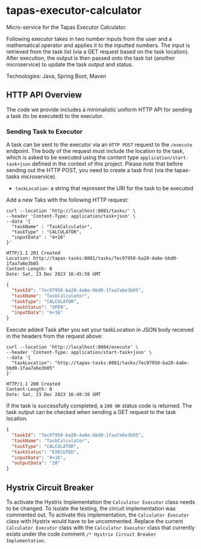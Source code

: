 # tapas-executor-calculator

Micro-service for the Tapas Executor Calculator. 

Following executor takes in two number inputs from the user and a mathematical operator and applies it to the inputted numbers. The input is retrieved 
from the task list (via a GET request based on the task location). After execution, the output is then passed onto the 
task list (another microservice) to update the task output and status. 

Technologies: Java, Spring Boot, Maven

## HTTP API Overview
The code we provide includes a minimalistic uniform HTTP API for sending a task (to be executed) to the executor. 

### Sending Task to Executor

A task can be sent to the executor via an `HTTP POST` request to the `/execute` endpoint. The body of the request 
must include the location to the task, which is asked to be executed using the content type `application/start-task+json` 
defined in the context of this project. Please note that before sending out the HTTP POST, you need to create a task first
(via the tapas-tasks microservice).

* `taskLocation`: a string that represent the URI for the task to be executed

Add a new Taks with the following HTTP request:
```shell
curl --location 'http://localhost:8081/tasks/' \
--header 'Content-Type: application/task+json' \
--data '{
  "taskName" : "TaskCalculator",
  "taskType" : "CALCULATOR",
  "inputData" : "4+16"
}'

HTTP/1.1 201 Created
Location: http://tapas-tasks:8081/tasks/7ec97950-ba20-4a6e-bbd0-1faa7a6e3b05
Content-Length: 0
Date: Sat, 23 Dec 2023 16:45:58 GMT
```

```json
{
  "taskId": "7ec97950-ba20-4a6e-bbd0-1faa7a6e3b05",
  "taskName": "TaskCalculator",
  "taskType": "CALCULATOR",
  "taskStatus": "OPEN",
  "inputData": "4+16"
}
```


Execute added Task after you set your taskLocation in JSON body received in the headers from the request above:
```shell
curl --location 'http://localhost:8084/execute' \
--header 'Content-Type: application/start-task+json' \
--data '{
  "taskLocation": "http://tapas-tasks:8081/tasks/7ec97950-ba20-4a6e-bbd0-1faa7a6e3b05"
}'

HTTP/1.1 200 Created
Content-Length: 0
Date: Sat, 23 Dec 2023 16:49:30 GMT
```

If the task is successfully completed, a `200 OK` status code is returned. The task output can 
be checked when sending a GET request to the task location. 

```json
{
  "taskId": "7ec97950-ba20-4a6e-bbd0-1faa7a6e3b05",
  "taskName": "TaskCalculator",
  "taskType": "CALCULATOR",
  "taskStatus": "EXECUTED",
  "inputData": "4+16",
  "outputData": "20"
}
```

## Hystrix Circuit Breaker
To activate the Hystrix Implementation the `Calculator Executor` class needs to be changed. To isolate the testing, the circuit implementation was commented out. To activate this implementation, the `Calculator Executor` class with Hystrix would have to be uncommented. Replace the current `Calculator Executor` class with the `Calculator Executor` class that currently exists under the code comment `/* Hystrix Circuit Breaker Implementation`.
